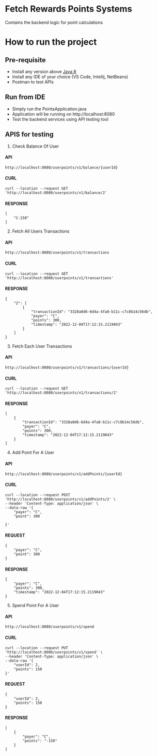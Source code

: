 # Fetch Rewards Points Systems
Contains the backend logic for point calculations

# How to run the project

## Pre-requisite
- Install any version above [Java 8](https://www.oracle.com/java/technologies/downloads/)
- Install any IDE of your choice (VS Code, Intellij, NetBeans)
- Postman to test APIs

## Run from IDE
- Simply run the PointsApplication.java
- Application will be running on http://localhost:8080
- Test the backend services using API testing tool

## APIS for testing

1. Check Balance Of User

#### API
```
http://localhost:8080/userpoints/v1/balance/{userId}
```
#### CURL
```
curl --location --request GET 'http://localhost:8080/userpoints/v1/balance/2'
```
#### RESPONSE
```
[
    "C:150"
]
```

2. Fetch All Users Transactions

#### API
```
http://localhost:8080/userpoints/v1/transactions
```
#### CURL
```
curl --location --request GET 'http://localhost:8080/userpoints/v1/transactions'
```
#### RESPONSE
```
{
    "2": [
        {
            "transactionId": "3328a0d6-6d4a-4fa8-b11c-c7c8b14c56db",
            "payer": "C",
            "points": 300,
            "timestamp": "2022-12-04T17:12:15.2119043"
        }
    ]
}
```

3. Fetch Each User Transactions

#### API
```
http://localhost:8080/userpoints/v1/transactions/{userId}
```
#### CURL
```
curl --location --request GET 'http://localhost:8080/userpoints/v1/transactions/2'
```
#### RESPONSE
```
[
    {
        "transactionId": "3328a0d6-6d4a-4fa8-b11c-c7c8b14c56db",
        "payer": "C",
        "points": 300,
        "timestamp": "2022-12-04T17:12:15.2119043"
    }
]
```

4. Add Point For A User

#### API
```
http://localhost:8080/userpoints/v1/addPoints/{userId}
```
#### CURL
```
curl --location --request POST 'http://localhost:8080/userpoints/v1/addPoints/2' \
--header 'Content-Type: application/json' \
--data-raw '{
    "payer": "C", 
    "point": 300

}'
```
#### REQUEST
```
{
    "payer": "C", 
    "point": 300
}
```
#### RESPONSE
```
{
    "payer": "C",
    "points": 300,
    "timestamp": "2022-12-04T17:12:15.2119043"
}
```

5. Spend Point For A User

#### API
```
http://localhost:8080/userpoints/v1/spend
```
#### CURL
```
curl --location --request PUT 'http://localhost:8080/userpoints/v1/spend' \
--header 'Content-Type: application/json' \
--data-raw '{
    "userId": 2, 
    "points": 150
}'
```
#### REQUEST
```
{
    "userId": 2, 
    "points": 150
}
```
#### RESPONSE
```
[
    {
        "payer": "C",
        "points": "-150"
    }
]
```
